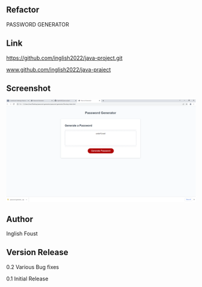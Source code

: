 ## Refactor

PASSWORD GENERATOR

## Link

https://github.com/inglish2022/java-project.git

www.github.com/inglish2022/java-praject

##  Screenshot


![AltTextt](./Screenshot.png)
## Author

Inglish Foust

##  Version Release

0.2 Various Bug fixes

0.1  Initial Release